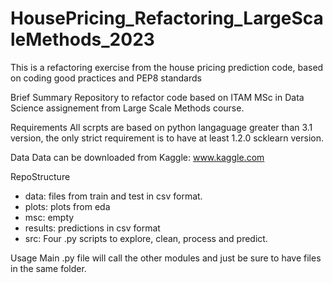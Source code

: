 # HousePricing_Refactoring_LargeScaleMethods_2023
This is a refactoring exercise from the house pricing prediction code, based on coding good practices and PEP8 standards

Brief Summary
Repository to refactor code based on ITAM MSc in Data Science assignement from Large Scale Methods course.

Requirements
All scrpts are based on python langaguage greater than 3.1 version, the only strict requirement is to have at least 1.2.0 scklearn version.

Data 
Data can be downloaded from Kaggle: www.kaggle.com

RepoStructure
- data: files from train and test in csv format.
- plots: plots from eda
- msc: empty
- results: predictions in csv format
- src: Four .py scripts to explore, clean, process and predict.

Usage
Main .py file will call the other modules and just be sure to have files in the same folder.


